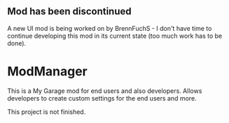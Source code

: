 ## Mod has been discontinued
A new UI mod is being worked on by BrennFuchS - I don't have time to continue developing this mod in its current state (too much work has to be done).

# ModManager
This is a My Garage mod for end users and also developers. Allows developers to create custom settings for the end users and more.

This project is not finished.

